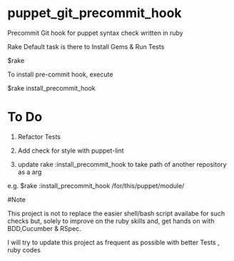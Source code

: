 # puppet_git_precommit_hook
Precommit Git hook for puppet syntax check written in ruby

Rake Default task is there to Install Gems & Run Tests

$rake

To install pre-commit hook, execute 

$rake install_precommit_hook

# To Do
1) Refactor Tests

2) Add check for style with puppet-lint

3) update rake :install_precommit_hook  to take path of another repository as a arg

e.g. $rake :install_precommit_hook /for/this/puppet/module/


#Note

This project is not to replace the easier shell/bash script availabe for such checks but, solely to improve on the ruby skills and, get hands on with BDD,Cucumber & RSpec.

I will try to update this project as frequent as possible with better Tests , ruby codes

